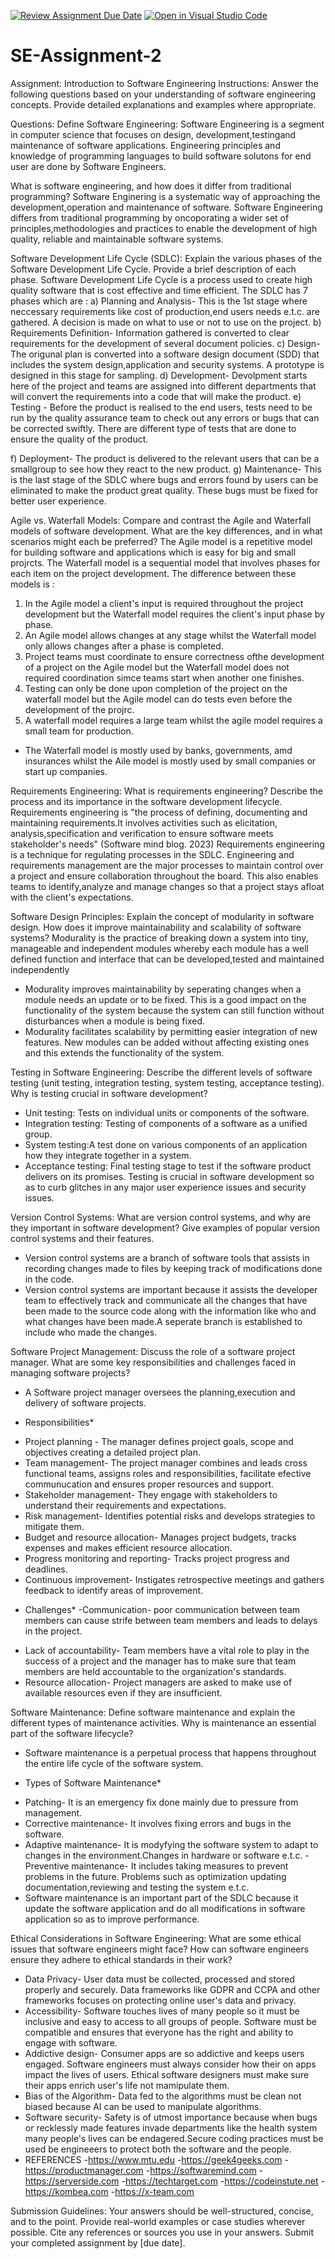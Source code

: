 [![Review Assignment Due Date](https://classroom.github.com/assets/deadline-readme-button-24ddc0f5d75046c5622901739e7c5dd533143b0c8e959d652212380cedb1ea36.svg)](https://classroom.github.com/a/-ucQIGTc)
[![Open in Visual Studio Code](https://classroom.github.com/assets/open-in-vscode-718a45dd9cf7e7f842a935f5ebbe5719a5e09af4491e668f4dbf3b35d5cca122.svg)](https://classroom.github.com/online_ide?assignment_repo_id=15240914&assignment_repo_type=AssignmentRepo)
# SE-Assignment-2
Assignment: Introduction to Software Engineering
Instructions:
Answer the following questions based on your understanding of software engineering concepts. Provide detailed explanations and examples where appropriate.

Questions:
Define Software Engineering:
Software Engineering is a segment in computer science that focuses on design, development,testingand maintenance of software applications. Engineering principles and knowledge of programming languages to build software solutons for end user are done by Software Engineers. 

 
What is software engineering, and how does it differ from traditional programming?
Software Enginering is a systematic way of approaching the development,operation and maintenance of software. Software Engineering differs from traditional programming by oncoporating a wider set of principles,methodologies and practices to enable the development of high quality, reliable and maintainable software systems.

Software Development Life Cycle (SDLC):
Explain the various phases of the Software Development Life Cycle. Provide a brief description of each phase.
Software Development Life Cycle is a process used to create high quality software that is cost effective and time efficient. The SDLC has 7 phases which are :
a) Planning and Analysis- This is the 1st stage where neccessary requirements like cost of production,end users needs e.t.c. are gathered. A decision is made on what to use or not to use on the project.
b) Requirements Definition- Information gathered is converted to clear requirements for the development of several document policies.
c) Design- The origunal plan is converted into a software design document (SDD) 
 that includes the system design,application and security systems. A prototype is designed in this stage for sampling.
 d) Development- Devolpment starts here of the project and teams are assigned into different departments that will convert the requirements into a code that will make the product. 
 e) Testing -  Before the product is realised to the end users, tests need to be run by the quality assurance team to check out any errors or bugs that can be corrected swiftly. There are different type of tests that are done to ensure the quality of the product.

 f) Deployment- The product is delivered to the relevant users that can be a smallgroup to see how they react to the new product.
 g) Maintenance- This is the last stage of the SDLC where bugs and errors found by users can be eliminated to make the product great quality. These bugs must be fixed for better user experience.

Agile vs. Waterfall Models:
Compare and contrast the Agile and Waterfall models of software development. What are the key differences, and in what scenarios might each be preferred?
The Agile model is a repetitive model for building software and applications which is easy for big and small projrcts. The Waterfall model is a sequential model that involves phases for each item on the project development. 
The difference between these models is : 
1. In the Agile model a client's input is required throughout the project development but the Waterfall model requires the client's input phase by phase.
2. An Agile model allows changes at any stage whilst the Waterfall model only allows changes after a phase is completed.
3. Project teams must coordinate to ensure correctness ofthe development of a project on the Agile model but the Waterfall model does not required coordination simce teams start when another one finishes.
4. Testing can only be done upon completion of the project on the waterfall model but the Agile model can do tests even before the development of the projrc.
5. A waterfall model requires a large team whilst the agile model requires a small team for production.
- The Waterfall model is mostly used by banks, governments, amd insurances whilst the Aile model is mostly used by small companies or start up companies. 

Requirements Engineering:
What is requirements engineering? Describe the process and its importance in the software development lifecycle.
Requirements engineering is "the process of defining, documenting and maintaining requirements.It involves activities such as elicitation, analysis,specification and verification to ensure software meets stakeholder's needs" (Software mind blog. 2023)
Requirements engineering is a technique for regulating processes in the SDLC. Engineering and requirements management are the major processes to maintain control over a project and ensure collaboration throughout the board. This also enables teams to identify,analyze and manage changes so that a project stays afloat with the client's expectations.

Software Design Principles:
Explain the concept of modularity in software design. How does it improve maintainability and scalability of software systems?
Modurality is the practice of breaking down a system into tiny, manageable and independent modules whereby each module has a well defined function and interface that can be developed,tested and maintained independently
- Modurality improves maintainability by seperating changes when a module needs an update or to be fixed. This is a good impact on the functionality of the system because the system can still function without disturbances when a module is being fixed.
- Modurality facilitates scalability by permitting easier integration of new features. New modules can be added without affecting existing ones and this extends the functionality of the system.

Testing in Software Engineering:
Describe the different levels of software testing (unit testing, integration testing, system testing, acceptance testing). Why is testing crucial in software development?
- Unit testing: Tests on individual units or components of the software.
- Integration testing: Testing of components of a software as a unified group.
- System testing:A test done on various components of an application how they integrate together in a system.
- Acceptance testing: Final testing stage to test if the software product delivers on its promises. 
Testing is crucial in software development so as to curb glitches in any major user experience issues and security issues. 


Version Control Systems:
What are version control systems, and why are they important in software development? Give examples of popular version control systems and their features.
- Version control systems are a branch of software tools that assists in recording changes made to files by keeping track of modifications done in the code. 
- Version control systems are important because it assists the developer team to effectively track and communicate all the changes that have been made to the source code along with the information like who and what changes have been made.A seperate branch is established to include who made the changes.

Software Project Management:
Discuss the role of a software project manager. What are some key responsibilities and challenges faced in managing software projects?
- A Software project manager oversees the planning,execution and delivery of software projects. 
* Responsibilities*
- Project planning - The manager defines project goals, scope and objectives creating a detailed project plan.
- Team management- The project manager combines and leads cross functional teams, assigns roles and responsibilities, facilitate efective communucation and ensures proper resources and support.
- Stakeholder management- They engage with stakeholders to understand their requirements and expectations.
- Risk management- Identifies potential risks and develops strategies to mitigate them.
- Budget and resource allocation-  Manages project budgets, tracks expenses and makes efficient resource allocation.
- Progress monitoring and reporting- Tracks project progress and deadlines.
- Continuous improvement- Instigates retrospective meetings and gathers feedback to identify areas of improvement.
* Challenges* 
-Communication- poor communication between team members can cause strife between team members and leads to delays in the project.
- Lack of accountability- Team members have a vital role to play in the success of a project and the manager has to make sure that team members are held accountable to the organization's standards.
- Resource allocation- Project managers are asked to make use of available resources even if they are insufficient.

Software Maintenance:
Define software maintenance and explain the different types of maintenance activities. Why is maintenance an essential part of the software lifecycle?
- Software maintenance is a perpetual process that happens throughout the entire life cycle of the software system. 
* Types of Software Maintenance*
- Patching- It is an emergency fix done mainly due to pressure from management. 
- Corrective maintenance-  It involves fixing errors and bugs in the software. 
- Adaptive maintenance- It is modyfying the software system  to adapt to changes in the environment.Changes in hardware or software e.t.c.
-Preventive maintenance- It includes taking measures to prevent problems in the future. Problems such as optimization updating documentation,reviewing and testing the system e.t.c.
- Software maintenance is an important part of the SDLC because it update the software application and do all modifications in software application so as to improve performance. 

Ethical Considerations in Software Engineering:
What are some ethical issues that software engineers might face? How can software engineers ensure they adhere to ethical standards in their work?
- Data Privacy- User data must be collected, processed and stored properly and securely. Data frameworks like GDPR and CCPA  and other frameworks focuses on protecting online user's data and privacy.
- Accessibility- Software touches lives of many people so it must be inclusive and easy to access to all groups of people. Software must be compatible and ensures that everyone has the right and ability to engage with software.
- Addictive design- Consumer apps are so addictive and keeps users engaged. Software engineers must always consider how their on apps impact the lives of users. Ethical software designers must make sure their apps enrich user's life not mamipulate them.
- Bias of the Algorithm- Data fed to the algorithms must be clean not biased because AI can be used to manipulate algorithms.
- Software security- Safety is of utmost importance because when bugs or recklessly made features invade departments like the health system many people's lives can be endagered.Secure coding  practices must be used be engineeers to protect both the software and the people.
- REFERENCES
-https://www.mtu.edu
-https://geek4geeks.com
-https://productmanager.com
-https://softwaremind.com
-https://serverside.com
-https://techtarget.com 
-https://codeinstute.net
-https://kombea.com
-https://x-team.com


Submission Guidelines:
Your answers should be well-structured, concise, and to the point.
Provide real-world examples or case studies wherever possible.
Cite any references or sources you use in your answers.
Submit your completed assignment by [due date].

